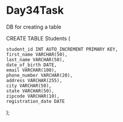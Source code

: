 # Day34Task

DB for creating a table


CREATE TABLE Students (

    student_id INT AUTO_INCREMENT PRIMARY KEY,
    first_name VARCHAR(50),
    last_name VARCHAR(50),
    date_of_birth DATE,
    email VARCHAR(100),
    phone_number VARCHAR(20),
    address VARCHAR(255),
    city VARCHAR(50),
    state VARCHAR(50),
    zipcode VARCHAR(10),
    registration_date DATE
);
